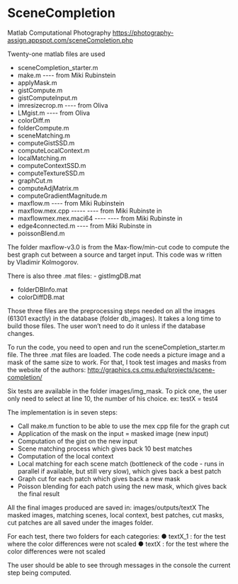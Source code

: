 # SceneCompletion
Matlab Computational Photography 
https://photography-assign.appspot.com/sceneCompletion.php

Twenty-one   matlab   files   are   used
- sceneCompletion_starter.m
- make.m            ----    from       Miki   Rubinstein
- applyMask.m
- gistCompute.m
- gistComputeInput.m
- imresizecrop.m      ----    from    Oliva
- LMgist.m         ----    from   Oliva
- colorDiff.m
- folderCompute.m
- sceneMatching.m
- computeGistSSD.m
- computeLocalContext.m
- localMatching.m
- computeContextSSD.m
- computeTextureSSD.m
- graphCut.m
- computeAdjMatrix.m
- computeGradientMagnitude.m
- maxflow.m      ----    from       Miki   Rubinstein
- maxflow.mex.cpp   -----           ----    from       Miki   Rubinste in
- maxflowmex.mex.maci64   ----      ----    from       Miki   Rubinste in
- edge4connected.m         ----    from       Miki   Rubinste in
- poissonBlend.m

The   folder   maxflow-v3.0   is   from   the    Max-flow/min-cut   code    to   compute   the   best   graph   cut between   a   source   and   target   input.   This   code   was  w   ritten   by   Vladimir   Kolmogorov.

There   is   also   three   .mat   files: - gistImgDB.mat
- folderDBInfo.mat
- colorDiffDB.mat

Those   three   files   are   the   preprocessing   steps   needed   on   all   the   images   (61301   exactly)   in   the database   (folder   db_images).   It   takes   a   long   time   to   build   those   files.   The   user   won’t   need   to   do it   unless   if   the   database   changes.

To   run   the   code,   you   need   to   open   and   run   the   sceneCompletion_starter.m   file.   The   three   .mat files   are   loaded.
The   code   needs   a   picture   image   and   a   mask   of   the   same   size   to   work.   For   that,   I   took   test images   and   masks   from   the   website   of   the   authors: http://graphics.cs.cmu.edu/projects/scene-completion/

  
Six   tests   are   available   in   the   folder   images/img_mask.      To   pick   one,   the   user   only   need   to   select at   line   10,   the   number   of   his   choice.
ex:   testX   =   test4

The   implementation   is   in   seven   steps:
- Call   make.m   function   to   be   able   to   use   the   mex   cpp   file   for   the   graph   cut
- Application   of   the   mask   on   the   input   =   masked   image   (new   input)
- Computation   of   the   gist   on   the   new   input
- Scene   matching   process   which   gives   back   10   best   matches
- Computation   of   the   local   context
- Local   matching   for   each   scene   match   (bottleneck   of   the   code   -   runs   in   parallel   if
available,   but   still   very   slow),   which   gives   back   a   best   patch
- Graph   cut   for   each   patch   which   gives   back   a   new   mask
- Poisson   blending   for   each   patch   using   the   new   mask,   which   gives   back   the   final   result

All   the   final   images   produced   are   saved   in:   images/outputs/textX
The   masked   images,   matching   scenes,   local   context,   best   patches,   cut   masks,   cut   patches   are
all   saved   under   the   images   folder.

For   each   test,   there   two   folders   for   each   categories:
● textX_1   :   for   the   test   where   the   color   differences   were   not   scaled
● textX   :   for   the   test   where   the   color   differences   were   not   scaled

The   user   should   be   able   to   see   through   messages   in   the   console   the   current   step   being computed.
